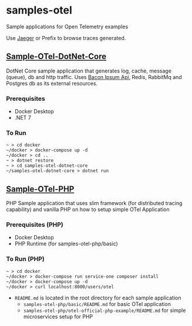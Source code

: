 # samples-otel

Sample applications for Open Telemetry examples

Use [Jaeger](http://localhost:16686/search) or Prefix to browse traces generated.


## [Sample-OTel-DotNet-Core](./samples-otel-dotnet-core/)

DotNet Core sample application that generates log, cache, message (queue), db and http traffic.
Uses [Bacon Ipsum Api]("https://baconipsum.com/"), Redis, RabbitMq and Postgres db as its external resources.

### Prerequisites

* Docker Desktop
* .NET 7

### To Run

```shell
~ > cd docker
~/docker > docker-compose up -d
~/docker > cd ..
~ > dotnet restore
~ > cd samples-otel-dotnet-core
~/samples-otel-dotnet-core > dotnet run
```

## [Sample-OTel-PHP](./samples-otel-php/)

PHP Sample application that uses slim framework (for distributed tracing capability) and vanilla PHP on how to setup simple OTel Application

### Prerequisites (PHP)

* Docker Desktop
* PHP Runtime (for samples-otel-php/basic)

### To Run (PHP)

```shell
~ > cd docker
~/docker > docker-compose run service-one composer install
~/docker > docker-compose up -d
~/docker > curl localhost:8000/users/otel 
```

* `README.md` is located in the root directory for each sample application
  * `samples-otel-php/basic/README.md` for basic OTel application
  * `samples-otel-php/otel-official-php-example/README.md` for simple microservices setup for PHP